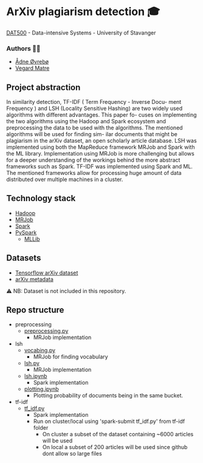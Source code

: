 # ArXiv plagiarism detection 🎓
[DAT500](https://www.uis.no/en/course/DAT500_1) - Data-intensive Systems - University of Stavanger
### Authors ✍🏻
- [Ådne Øvrebø](https://github.com/adneovrebo)
- [Vegard Matre](https://github.com/vmatre)

## Project abstraction
In similarity detection, TF-IDF ( Term Frequency - Inverse Docu-
ment Frequency ) and LSH (Locality Sensitive Hashing) are two
widely used algorithms with different advantages. This paper fo-
cuses on implementing the two algorithms using the Hadoop and
Spark ecosystem and preprocessing the data to be used with the
algorithms. The mentioned algorithms will be used for finding sim-
ilar documents that might be plagiarism in the arXiv dataset, an
open scholarly article database. LSH was implemented using both
the MapReduce framework MRJob and Spark with the ML library.
Implementation using MRJob is more challenging but allows for
a deeper understanding of the workings behind the more abstract
frameworks such as Spark. TF-IDF was implemented using Spark
and ML. The mentioned frameworks allow for processing huge
amount of data distributed over multiple machines in a cluster.

## Technology stack 
- [Hadoop](https://hadoop.apache.org/)
- [MRJob](https://mrjob.readthedocs.io/en/latest/)
- [Spark](https://spark.apache.org/)
- [PySpark](https://spark.apache.org/docs/latest/api/python/pyspark.html)
    - [MLLib](https://spark.apache.org/docs/latest/mllib-guide.html)

## Datasets
- [Tensorflow arXiv dataset](https://www.tensorflow.org/datasets/catalog/scientific_papers)
- [arXiv metadata](https://www.kaggle.com/datasets/Cornell-University/arxiv)

⚠️ NB: Dataset is not included in this repository.

## Repo structure
- preprocessing 
    - [preprocessing.py](preprocessing/preprocessing.py)
        - MRJob implementation
- lsh
    - [vocabing.py](lsh/vocabing.py)
        - MRJob for finding vocabulary
    - [lsh.py](lsh/lsh.py)
        - MRJob implementation
    - [lsh.ipynb](lsh/lsh.ipynb)
        - Spark implementation
    - [plotting.ipynb](lsh/plotting.ipynb)
        - Plotting probability of documents being in the same bucket.
- tf-idf
    - [tf_idf.py](tf-idf/tf_idf.py)
        - Spark implementation
        - Run on cluster/local using 'spark-submit tf_idf.py' from tf-idf folder
            - On cluster a subset of the dataset containing ~6000 articles will be used
            - On local a subset of 200 articles will be used since github dont allow so large files


